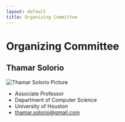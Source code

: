 ```yaml
---
layout: default
title: Organizing Committee
---
```


# Organizing Committee

## Thamar Solorio

![Thamar Solorio Picture](/images/ts.png)
- Associate Professor
- Department of Computer Science
- University of Houston
- [thamar.solorio@gmail.com](thamar.solorio@gmail.com "Her Email")

